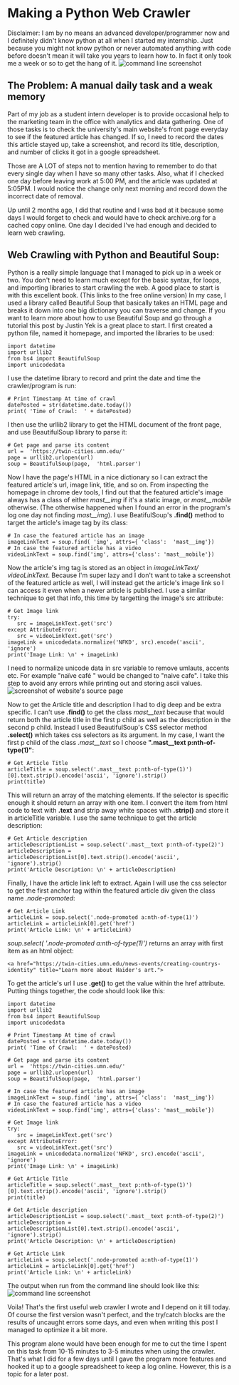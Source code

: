 # Making a Python Web Crawler
Disclaimer: I am by no means an advanced developer/programmer now and I definitely didn't know python at all when I started my internship. Just because you might not know python or never automated anything with code before doesn't mean it will take you years to learn how to. In fact it only took me a week or so to get the hang of it.
![command line screenshot](../img/post2-0.png)
## The Problem: A manual daily task and a weak memory
Part of my job as a student intern developer is to provide occasional help to the marketing team in the office with analytics and data gathering.
One of those tasks is to check the university's main website's front page everyday to see if the featured article has changed. If so, I need to record the dates this article stayed up, take a screenshot, and record its title, description, and number of clicks it got in a google spreadsheet.

Those are A LOT of steps not to mention having to remember to do that every single day when I have so many other tasks. Also, what if I checked one day before leaving work at 5:00 PM, and the article was updated at 5:05PM. I would notice the change only next morning and record down the incorrect date of removal.

Up until 2 months ago, I did that routine and I was bad at it because some days I would forget to check and would have to check archive.org for a cached copy online. One day I decided I've had enough and decided to learn web crawling.

## Web Crawling with Python and Beautiful Soup:
Python is a really simple language that I managed to pick up in a week or two. You don't need to learn much except for the basic syntax, for loops, and importing libraries to start crawling the web. A good place to start is with this excellent book. (This links to the free online version)
In my case, I used a library called Beautiful Soup that basically takes an HTML page and breaks it down into one big dictionary you can traverse and change. If you want to learn more about how to use Beautiful Soup and go through a tutorial this post by Justin Yek is a great place to start.
I first created a python file, named it homepage, and imported the libraries to be used:
```
import datetime
import urllib2
from bs4 import BeautifulSoup
import unicodedata
```
I use the datetime library to record and print the date and time the crawler/program is run:
``` 
# Print Timestamp At time of crawl
datePosted = str(datetime.date.today())
print( 'Time of Crawl:  ' + datePosted)
```
I then use the urllib2 library to get the HTML document of the front page, and use BeautifulSoup library to parse it:
```
# Get page and parse its content
url =  'https://twin-cities.umn.edu/'
page = urllib2.urlopen(url)
soup = BeautifulSoup(page,  'html.parser')
```
Now I have the page's HTML in a nice dictionary so I can extract the featured article's url, image link, title, and so on.
From inspecting the homepage in chrome dev tools, I find out that the featured article's image always has a class of either *mast__img* if it's a static image, or *mast__mobile* otherwise. (The otherwise happened when I found an error in the program's log one day not finding *mast__img*). I use BeatifulSoup's **.find()** method to target the article's image tag by its class:
```
# In case the featured article has an image
imageLinkText = soup.find( 'img', attrs={ 'class':  'mast__img'})
# In case the featured article has a video
videoLinkText = soup.find('img', attrs={'class': 'mast__mobile'})
```
Now the article's img tag is stored as an object in *imageLinkText/ videoLinkText*. Because I'm super lazy and I don't want to take a screenshot of the featured article as well, I will instead get the article's image link so I can access it even when a newer article is published. I use a similar technique to get that info, this time by targetting the image's src attribute:
```
# Get Image link
try:
   src = imageLinkText.get('src')
except AttributeError:
   src = videoLinkText.get('src')
imageLink = unicodedata.normalize('NFKD', src).encode('ascii', 'ignore')
print('Image Link: \n' + imageLink)
```
I need to normalize unicode data in src variable to remove umlauts, accents etc. For example "na&#239;ve caf&#233;	" would be changed to "naive cafe". I take this step to avoid any errors while printing out and storing ascii values.
![screenshot of website's source page](../img/post2-1.png)

Now to get the Article title and description I had to dig deep and be extra specific.
I can't use **.find()** to get the class *mast__text* because that would return both the article title in the first p child as well as the description in the second p child. Instead I used BeautifulSoup's CSS selector method **.select()** which takes css selectors as its argument. In my case, I want the first p child of the class *.mast__text* so I choose **".mast__text p:nth-of-type(1)"**:
```
# Get Article Title
articleTitle = soup.select('.mast__text p:nth-of-type(1)')[0].text.strip().encode('ascii', 'ignore').strip()
print(title)
```
This will return an array of the matching elements. If the selector is specific enough it should return an array with one item. I convert the item from html code to text with **.text** and strip away white spaces with **.strip()** and store it in articleTitle variable.
I use the same technique to get the article description:
```
# Get Article description
articleDescriptionList = soup.select('.mast__text p:nth-of-type(2)')
articleDescription = articleDescriptionList[0].text.strip().encode('ascii', 'ignore').strip()
print('Article Description: \n' + articleDescription)
```
Finally, I have the article link left to extract. Again I will use the css selector to get the first anchor tag within the featured article div given the class name *.node-promoted*:
```
# Get Article Link
articleLink = soup.select('.node-promoted a:nth-of-type(1)')
articleLink = articleLink[0].get('href')
print('Article Link: \n' + articleLink)
```
*soup.select( '.node-promoted a:nth-of-type(1)')* returns an array with first item as an html object:
``` 
<a href="https://twin-cities.umn.edu/news-events/creating-countrys-identity" title="Learn more about Haider's art.">
``` 

To get the article's url I use **.get()** to get the value within the href attribute.
Putting things together, the code should look like this:
```
import datetime
import urllib2
from bs4 import BeautifulSoup
import unicodedata

# Print Timestamp At time of crawl
datePosted = str(datetime.date.today())
print( 'Time of Crawl:  ' + datePosted)

# Get page and parse its content
url =  'https://twin-cities.umn.edu/'
page = urllib2.urlopen(url)
soup = BeautifulSoup(page,  'html.parser')

# In case the featured article has an image
imageLinkText = soup.find( 'img', attrs={ 'class':  'mast__img'})
# In case the featured article has a video
videoLinkText = soup.find('img', attrs={'class': 'mast__mobile'})

# Get Image link
try:
   src = imageLinkText.get('src')
except AttributeError:
   src = videoLinkText.get('src')
imageLink = unicodedata.normalize('NFKD', src).encode('ascii', 'ignore')
print('Image Link: \n' + imageLink)

# Get Article Title
articleTitle = soup.select('.mast__text p:nth-of-type(1)')[0].text.strip().encode('ascii', 'ignore').strip()
print(title)

# Get Article description
articleDescriptionList = soup.select('.mast__text p:nth-of-type(2)')
articleDescription = articleDescriptionList[0].text.strip().encode('ascii', 'ignore').strip()
print('Article Description: \n' + articleDescription)

# Get Article Link
articleLink = soup.select('.node-promoted a:nth-of-type(1)')
articleLink = articleLink[0].get('href')
print('Article Link: \n' + articleLink)
```
The output when run from the command line should look like this:
![command line screenshot](../img/post2-2.png)

Voila! That's the first useful web crawler I wrote and I depend on it till today. Of course the first version wasn't perfect, and the try/catch blocks are the results of uncaught errors some days, and even when writing this post I managed to optimize it a bit more.

This program alone would have been enough for me to cut the time I spent on this task from 10-15 minutes to 3-5 minutes when using the crawler. That's what I did for a few days until I gave the program more features and hooked it up to a google spreadsheet to keep a log online. However, this is a topic for a later post.